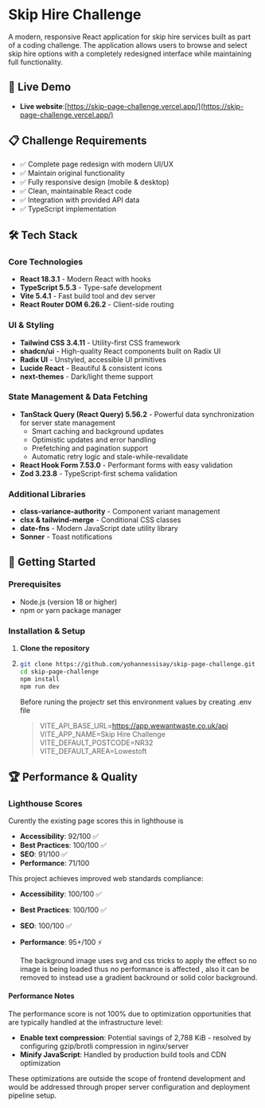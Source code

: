 # Skip Hire Challenge

A modern, responsive React application for skip hire services built as part of a coding challenge. The application allows users to browse and select skip hire options with a completely redesigned interface while maintaining full functionality.

## 🚀 Live Demo

- **Live website**:[https://skip-page-challenge.vercel.app/](https://skip-page-challenge.vercel.app/)

## 📋 Challenge Requirements

- ✅ Complete page redesign with modern UI/UX
- ✅ Maintain original functionality
- ✅ Fully responsive design (mobile & desktop)
- ✅ Clean, maintainable React code
- ✅ Integration with provided API data
- ✅ TypeScript implementation

## 🛠️ Tech Stack

### Core Technologies

- **React 18.3.1** - Modern React with hooks
- **TypeScript 5.5.3** - Type-safe development
- **Vite 5.4.1** - Fast build tool and dev server
- **React Router DOM 6.26.2** - Client-side routing

### UI & Styling

- **Tailwind CSS 3.4.11** - Utility-first CSS framework
- **shadcn/ui** - High-quality React components built on Radix UI
- **Radix UI** - Unstyled, accessible UI primitives
- **Lucide React** - Beautiful & consistent icons
- **next-themes** - Dark/light theme support

### State Management & Data Fetching

- **TanStack Query (React Query) 5.56.2** - Powerful data synchronization for server state management
  - Smart caching and background updates
  - Optimistic updates and error handling
  - Prefetching and pagination support
  - Automatic retry logic and stale-while-revalidate
- **React Hook Form 7.53.0** - Performant forms with easy validation
- **Zod 3.23.8** - TypeScript-first schema validation

### Additional Libraries

- **class-variance-authority** - Component variant management
- **clsx & tailwind-merge** - Conditional CSS classes
- **date-fns** - Modern JavaScript date utility library
- **Sonner** - Toast notifications

## 🚀 Getting Started

### Prerequisites

- Node.js (version 18 or higher)
- npm or yarn package manager

### Installation & Setup

1. **Clone the repository**
2. ```bash
   git clone https://github.com/yohannessisay/skip-page-challenge.git
   cd skip-page-challenge
   npm install
   npm run dev

   ```

   Before runing the projectr set this environment values by creating .env file

   > VITE_API_BASE_URL=https://app.wewantwaste.co.uk/api
   > VITE_APP_NAME=Skip Hire Challenge
   > VITE_DEFAULT_POSTCODE=NR32
   > VITE_DEFAULT_AREA=Lowestoft
   >

## 🏆 Performance & Quality

### Lighthouse Scores

Curently the existing page scores this in lighthouse is 

- **Accessibility**: 92/100 ✅
- **Best Practices**: 100/100 ✅
- **SEO**: 91/100 ✅
- **Performance**: 71/100 

This project achieves improved web standards compliance:

- **Accessibility**: 100/100 ✅
- **Best Practices**: 100/100 ✅
- **SEO**: 100/100 ✅
- **Performance**: 95+/100 ⚡

  The background image uses svg and css tricks to apply the effect so no image is being loaded thus no performance is affected , also it can be removed to instead use a gradient backround or solid color background.

#### Performance Notes

The performance score is not 100% due to optimization opportunities that are typically handled at the infrastructure level:

- **Enable text compression**: Potential savings of 2,788 KiB - resolved by configuring gzip/brotli compression in nginx/server
- **Minify JavaScript**: Handled by production build tools and CDN optimization

These optimizations are outside the scope of frontend development and would be addressed through proper server configuration and deployment pipeline setup.

